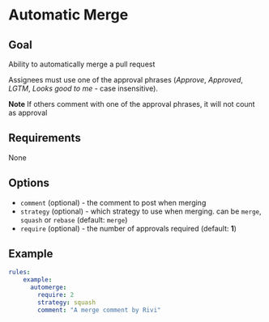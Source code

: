 # Automatic Merge

## Goal

Ability to automatically merge a pull request

Assignees must use one of the approval phrases (_Approve_, _Approved_, _LGTM_, _Looks good to me_ - case insensitive).

**Note** If others comment with one of the approval phrases, it will not count as approval

## Requirements

None

## Options

- `comment` (optional) - the comment to post when merging
- `strategy` (optional) - which strategy to use when merging. can be `merge`, `squash` or `rebase` (default: `merge`)
- `require` (optional) - the number of approvals required (default: **1**)

## Example
```yaml
rules:
    example:
      automerge:
        require: 2
        strategy: squash
        comment: "A merge comment by Rivi"
        
```
